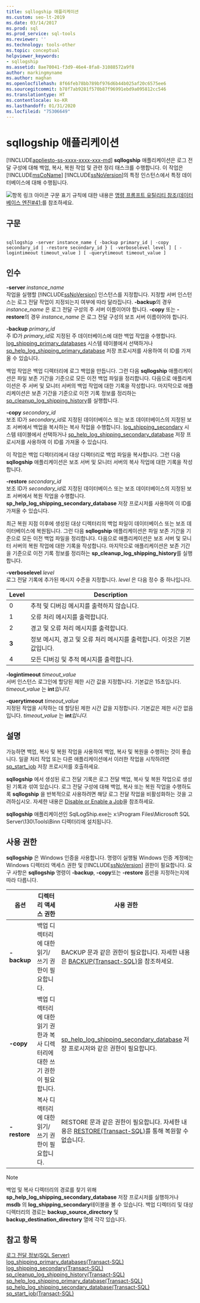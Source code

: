 ```yaml
---
title: sqllogship 애플리케이션
ms.custom: seo-lt-2019
ms.date: 03/14/2017
ms.prod: sql
ms.prod_service: sql-tools
ms.reviewer: ''
ms.technology: tools-other
ms.topic: conceptual
helpviewer_keywords:
- sqllogship
ms.assetid: 8ae70041-f3d9-46e4-8fa8-31088572a9f8
author: markingmyname
ms.author: maghan
ms.openlocfilehash: 8f66feb78bb789bf976d6b44b025af20c6575ee6
ms.sourcegitcommit: b78f7ab9281f570b87f96991ebd9a095812cc546
ms.translationtype: HT
ms.contentlocale: ko-KR
ms.lasthandoff: 01/31/2020
ms.locfileid: "75306649"
---
```

# <a name="sqllogship-application"></a>sqllogship 애플리케이션
[!INCLUDE[appliesto-ss-xxxx-xxxx-xxx-md](../includes/appliesto-ss-xxxx-xxxx-xxx-md.md)]
  **sqllogship** 애플리케이션은 로그 전달 구성에 대해 백업, 복사, 복원 작업 및 관련 정리 태스크를 수행합니다. 이 작업은 [!INCLUDE[msCoName](../includes/msconame-md.md)] [!INCLUDE[ssNoVersion](../includes/ssnoversion-md.md)]의 특정 인스턴스에서 특정 데이터베이스에 대해 수행됩니다.  
  
 ![항목 링크 아이콘](../database-engine/configure-windows/media/topic-link.gif "항목 링크 아이콘") 구문 표기 규칙에 대한 내용은 [명령 프롬프트 유틸리티 참조&#40;데이터베이스 엔진#41;](../tools/command-prompt-utility-reference-database-engine.md)를 참조하세요.  
  
## <a name="syntax"></a>구문  
  
```  
  
sqllogship -server instance_name { -backup primary_id | -copy secondary_id | -restore secondary_id } [ -verboselevel level ] [ -logintimeout timeout_value ] [ -querytimeout timeout_value ]  
```  
  
## <a name="arguments"></a>인수  
 **-server** _instance_name_  
 작업을 실행할 [!INCLUDE[ssNoVersion](../includes/ssnoversion-md.md)] 인스턴스를 지정합니다. 지정할 서버 인스턴스는 로그 전달 작업이 지정되는지 여부에 따라 달라집니다. **-backup**의 경우 *instance_name* 은 로그 전달 구성의 주 서버 이름이어야 합니다. **-copy** 또는 **-restore**의 경우 *instance_name* 은 로그 전달 구성의 보조 서버 이름이어야 합니다.  
  
 **-backup** _primary_id_  
 주 ID가 *primary_id*로 지정된 주 데이터베이스에 대한 백업 작업을 수행합니다. [log_shipping_primary_databases](../relational-databases/system-tables/log-shipping-primary-databases-transact-sql.md) 시스템 테이블에서 선택하거나 [sp_help_log_shipping_primary_database](../relational-databases/system-stored-procedures/sp-help-log-shipping-primary-database-transact-sql.md) 저장 프로시저를 사용하여 이 ID를 가져올 수 있습니다.  
  
 백업 작업은 백업 디렉터리에 로그 백업을 만듭니다. 그런 다음 **sqllogship** 애플리케이션은 파일 보존 기간을 기준으로 모든 이전 백업 파일을 정리합니다. 다음으로 애플리케이션은 주 서버 및 모니터 서버의 백업 작업에 대한 기록을 작성합니다. 마지막으로 애플리케이션은 보존 기간을 기준으로 이전 기록 정보를 정리하는 [sp_cleanup_log_shipping_history](../relational-databases/system-stored-procedures/sp-cleanup-log-shipping-history-transact-sql.md)를 실행합니다.  
  
 **-copy** _secondary_id_  
 보조 ID가 *secondary_id*로 지정된 데이터베이스 또는 보조 데이터베이스의 지정된 보조 서버에서 백업을 복사하는 복사 작업을 수행합니다. [log_shipping_secondary](../relational-databases/system-tables/log-shipping-secondary-transact-sql.md) 시스템 테이블에서 선택하거나 [sp_help_log_shipping_secondary_database](../relational-databases/system-stored-procedures/sp-help-log-shipping-secondary-database-transact-sql.md) 저장 프로시저를 사용하여 이 ID를 가져올 수 있습니다.  
  
 이 작업은 백업 디렉터리에서 대상 디렉터리로 백업 파일을 복사합니다. 그런 다음 **sqllogship** 애플리케이션은 보조 서버 및 모니터 서버의 복사 작업에 대한 기록을 작성합니다.  
  
 **-restore** _secondary_id_  
 보조 ID가 *secondary_id*로 지정된 데이터베이스 또는 보조 데이터베이스의 지정된 보조 서버에서 복원 작업을 수행합니다. **sp_help_log_shipping_secondary_database** 저장 프로시저를 사용하여 이 ID를 가져올 수 있습니다.  
  
 최근 복원 지점 이후에 생성된 대상 디렉터리의 백업 파일이 데이터베이스 또는 보조 데이터베이스에 복원됩니다. 그런 다음 **sqllogship** 애플리케이션은 파일 보존 기간을 기준으로 모든 이전 백업 파일을 정리합니다. 다음으로 애플리케이션은 보조 서버 및 모니터 서버의 복원 작업에 대한 기록을 작성합니다. 마지막으로 애플리케이션은 보존 기간을 기준으로 이전 기록 정보를 정리하는 **sp_cleanup_log_shipping_history**를 실행합니다.  
  
 **-verboselevel** _level_  
 로그 전달 기록에 추가된 메시지 수준을 지정합니다. *level* 은 다음 정수 중 하나입니다.  
  
|Level|Description|  
|-----------|-----------------|  
|0|추적 및 디버깅 메시지를 출력하지 않습니다.|  
|1|오류 처리 메시지를 출력합니다.|  
|2|경고 및 오류 처리 메시지를 출력합니다.|  
|**3**|정보 메시지, 경고 및 오류 처리 메시지를 출력합니다. 이것은 기본값입니다.|  
|4|모든 디버깅 및 추적 메시지를 출력합니다.|  
  
 **-logintimeout** _timeout_value_  
 서버 인스턴스 로그인에 할당된 제한 시간 값을 지정합니다. 기본값은 15초입니다. *timeout_value* 는 **int**_입니다._  
  
 **-querytimeout** _timeout_value_  
 지정된 작업을 시작하는 데 할당된 제한 시간 값을 지정합니다. 기본값은 제한 시간 없음입니다. *timeout_value* 는 **int**_입니다._  
  
## <a name="remarks"></a>설명  
 가능하면 백업, 복사 및 복원 작업을 사용하여 백업, 복사 및 복원을 수행하는 것이 좋습니다. 일괄 처리 작업 또는 다른 애플리케이션에서 이러한 작업을 시작하려면 [sp_start_job](../relational-databases/system-stored-procedures/sp-start-job-transact-sql.md) 저장 프로시저를 호출하세요.  
  
 **sqllogship** 에서 생성된 로그 전달 기록은 로그 전달 백업, 복사 및 복원 작업으로 생성된 기록과 섞여 있습니다. 로그 전달 구성에 대해 백업, 복사 또는 복원 작업을 수행하도록 **sqllogship** 을 반복적으로 사용하려면 해당 로그 전달 작업을 비활성화하는 것을 고려하십시오. 자세한 내용은 [Disable or Enable a Job](../ssms/agent/disable-or-enable-a-job.md)을 참조하세요.  
  
 **sqllogship** 애플리케이션인 SqlLogShip.exe는 x:\Program Files\Microsoft SQL Server\130\Tools\Binn 디렉터리에 설치됩니다.  
  
## <a name="permissions"></a>사용 권한  
 **sqllogship** 은 Windows 인증을 사용합니다. 명령이 실행될 Windows 인증 계정에는 Windows 디렉터리 액세스 권한 및 [!INCLUDE[ssNoVersion](../includes/ssnoversion-md.md)] 권한이 필요합니다. 요구 사항은 **sqllogship** 명령이 **-backup**, **-copy**또는 **-restore** 옵션을 지정하는지에 따라 다릅니다.  
  
|옵션|디렉터리 액세스 권한|사용 권한|  
|------------|----------------------|-----------------|  
|**-backup**|백업 디렉터리에 대한 읽기/쓰기 권한이 필요합니다.|BACKUP 문과 같은 권한이 필요합니다. 자세한 내용은 [BACKUP&#40;Transact-SQL&#41;](../t-sql/statements/backup-transact-sql.md)을 참조하세요.|  
|**-copy**|백업 디렉터리에 대한 읽기 권한과 복사 디렉터리에 대한 쓰기 권한이 필요합니다.|[sp_help_log_shipping_secondary_database](../relational-databases/system-stored-procedures/sp-help-log-shipping-secondary-database-transact-sql.md) 저장 프로시저와 같은 권한이 필요합니다.|  
|**-restore**|복사 디렉터리에 대한 읽기/쓰기 권한이 필요합니다.|RESTORE 문과 같은 권한이 필요합니다. 자세한 내용은 [RESTORE&#40;Transact-SQL&#41;](../t-sql/statements/restore-statements-transact-sql.md)를 통해 복원할 수 없습니다.|  
  
> [!NOTE]  
>  백업 및 복사 디렉터리의 경로를 찾기 위해 **sp_help_log_shipping_secondary_database** 저장 프로시저를 실행하거나 **msdb** 의 **log_shipping_secondary**테이블을 볼 수 있습니다. 백업 디렉터리 및 대상 디렉터리의 경로는 **backup_source_directory** 및 **backup_destination_directory** 열에 각각 있습니다.  
  
## <a name="see-also"></a>참고 항목  
 [로그 전달 정보&#40;SQL Server&#41;](../database-engine/log-shipping/about-log-shipping-sql-server.md)   
 [log_shipping_primary_databases&#40;Transact-SQL&#41;](../relational-databases/system-tables/log-shipping-primary-databases-transact-sql.md)   
 [log_shipping_secondary&#40;Transact-SQL&#41;](../relational-databases/system-tables/log-shipping-secondary-transact-sql.md)   
 [sp_cleanup_log_shipping_history&#40;Transact-SQL&#41;](../relational-databases/system-stored-procedures/sp-cleanup-log-shipping-history-transact-sql.md)   
 [sp_help_log_shipping_primary_database&#40;Transact-SQL&#41;](../relational-databases/system-stored-procedures/sp-help-log-shipping-primary-database-transact-sql.md)   
 [sp_help_log_shipping_secondary_database&#40;Transact-SQL&#41;](../relational-databases/system-stored-procedures/sp-help-log-shipping-secondary-database-transact-sql.md)   
 [sp_start_job&#40;Transact-SQL&#41;](../relational-databases/system-stored-procedures/sp-start-job-transact-sql.md)  
  
  
